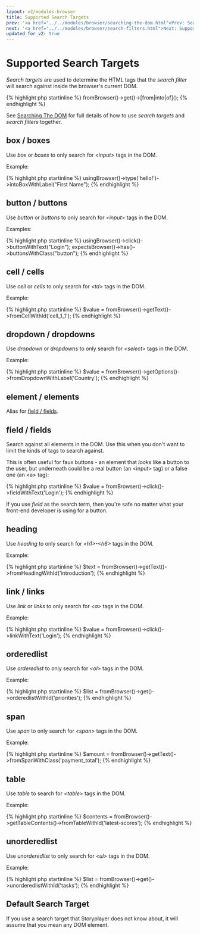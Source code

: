 ```yaml
---
layout: v2/modules-browser
title: Supported Search Targets
prev: '<a href="../../modules/browser/searching-the-dom.html">Prev: Searching The DOM</a>'
next: '<a href="../../modules/browser/search-filters.html">Next: Supported Search Filters</a>'
updated_for_v2: true
---
```


# Supported Search Targets

_Search targets_ are used to determine the HTML tags that the _search filter_ will search against inside the browser's current DOM.

{% highlight php startinline %}
fromBrowser()->get()->[from|into|of]<SearchTarget><SearchFilter>();
{% endhighlight %}

See [Searching The DOM](searching-the-dom.html) for full details of how to use _search targets_ and _search filters_ together.

## box / boxes

Use _box_ or _boxes_ to only search for _&lt;input&gt;_ tags in the DOM.

Example:

{% highlight php startinline %}
usingBrowser()->type('hello!')->intoBoxWithLabel("First Name");
{% endhighlight %}

## button / buttons

Use _button_ or _buttons_ to only search for _&lt;input&gt;_ tags in the DOM.

Examples:

{% highlight php startinline %}
usingBrowser()->click()->buttonWithText("Login");
expectsBrowser()->has()->buttonsWithClass("button");
{% endhighlight %}

## cell / cells

Use _cell_ or _cells_ to only search for _&lt;td&gt;_ tags in the DOM.

Example:

{% highlight php startinline %}
$value = fromBrowser()->getText()->fromCellWithId('cell_1_1');
{% endhighlight %}

## dropdown / dropdowns

Use _dropdown_ or _dropdowns_ to only search for _&lt;select&gt;_ tags in the DOM.

Example:

{% highlight php startinline %}
$value = fromBrowser()->getOptions()->fromDropdownWithLabel('Country');
{% endhighlight %}

## element / elements

Alias for [field / fields](field__fields).

## field / fields

Search against all elements in the DOM.  Use this when you don't want to limit the kinds of tags to search against.

This is often useful for faux buttons - an element that _looks_ like a button to the user, but underneath could be a real button (an &lt;input&gt; tag) or a false one (an &lt;a&gt; tag):

{% highlight php startinline %}
$value = fromBrowser()->click()->fieldWithText('Login');
{% endhighlight %}

If you use _field_ as the search term, then you're safe no matter what your front-end developer is using for a button.

## heading

Use _heading_ to only search for _&lt;h1&gt;-&lt;h6&gt;_ tags in the DOM.

Example:

{% highlight php startinline %}
$text = fromBrowser()->getText()->fromHeadingWithId('introduction');
{% endhighlight %}

## link / links

Use _link_ or _links_ to only search for _&lt;a&gt;_ tags in the DOM.

Example:

{% highlight php startinline %}
$value = fromBrowser()->click()->linkWithText('Login');
{% endhighlight %}

## orderedlist

Use _orderedlist_ to only search for _&lt;ol&gt;_ tags in the DOM.

Example:

{% highlight php startinline %}
$list = fromBrowser()->get()->orderedlistWithId('priorities');
{% endhighlight %}

## span

Use _span_ to only search for _&lt;span&gt;_ tags in the DOM.

Example:

{% highlight php startinline %}
$amount = fromBrowser()->getText()->fromSpanWithClass('payment_total');
{% endhighlight %}

## table

Use _table_ to search for _&lt;table&gt;_ tags in the DOM.

Example:

{% highlight php startinline %}
$contents = fromBrowser()->getTableContents()->fromTableWithId('latest-scores');
{% endhighlight %}

## unorderedlist

Use _unorderedlist_ to only search for _&lt;ul&gt;_ tags in the DOM.

Example:

{% highlight php startinline %}
$list = fromBrowser()->get()->unorderedlistWithId('tasks');
{% endhighlight %}

## Default Search Target

If you use a search target that Storyplayer does not know about, it will assume that you mean any DOM element.

